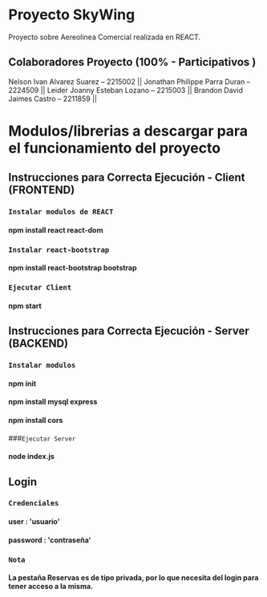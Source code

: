 # Proyecto SkyWing
Proyecto sobre Aereolinea Comercial realizada en REACT.

## Colaboradores Proyecto (100% - Participativos )
Nelson Ivan Alvarez Suarez – 2215002 ||
 Jonathan Philippe Parra Duran – 2224509 ||
 Leider Joanny Esteban Lozano – 2215003  ||
 Brandon David Jaimes Castro – 2211859 ||

# Modulos/librerias a descargar para el funcionamiento del proyecto

## Instrucciones para Correcta Ejecución - Client (FRONTEND)


### `Instalar modulos de REACT`
#### npm install react react-dom 
### `Instalar react-bootstrap`
#### npm install react-bootstrap bootstrap
### `Ejecutar Client`
#### npm start

## Instrucciones para Correcta Ejecución - Server (BACKEND)
### `Instalar modulos`
#### npm init
#### npm install mysql express
#### npm install cors
###`Ejecutar Server`
#### node index.js

## Login
### `Credenciales`
#### user : 'usuario'
#### password : 'contraseña'
### `Nota`
#### La pestaña Reservas es de tipo privada, por lo que necesita del login para tener acceso a la misma. 
